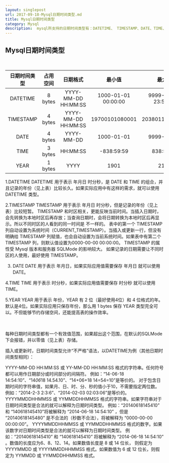 ```yaml
---
layout: singlepost
url: 2017-09-18-Mysql日期时间类型.md
title: Mysql日期时间类型
category: Mysql
description:  mysql所支持的日期时间类型有：DATETIME、 TIMESTAMP、DATE、TIME、YEAR。
---
```

## Mysql日期时间类型
<br>

| 日期时间类型 |  占用空间	  |        日期格式            |          最小值            |  	      最大值             |     	零值表示               |
| :------------:  |  :------------:  |        :------------------:           |         :---------------------:          |          :-----------------:           |       :------------------------:              |
| DATETIME	 |  8 bytes	  |    YYYY-MM-DD HH:MM:SS    |    1000-01-01 00:00:00    |     9999-12-31 23:59:59     |    0000-00-00 00:00:00      |
| TIMESTAMP	 |  4 bytes	  |    YYYY-MM-DD HH:MM:SS    |	      19700101080001      |        20380119111407       |       00000000000000        |
| DATE	     |  4 bytes   |        YYYY-MM-DD         |      	1000-01-01        |           9999-12-31        |         0000-00-00          |
| TIME	     |  3 bytes   |         HH:MM:SS	      |         -838:59:59	      |            838:59:59        |           00:00:00          |
| YEAR	     |  1 bytes   |           YYYY	          |             1901          |               2155          |             0000            |


1.DATETIME
  DATETIME 用于表示 年月日 时分秒，是 DATE 和 TIME 的组合，并且记录的年份（见上表）比较长久。如果实际应用中有这样的需求，就可以使用 DATETIME 类型。
  <br>

2.TIMESTAMP
  TIMESTAMP 用于表示 年月日 时分秒，但是记录的年份（见上表）比较短暂。
  TIMESTAMP 和时区相关，更能反映当前时间。当插入日期时，会先转换为本地时区后再存放；当查询日期时，会将日期转换为本地时区后再显示。所以不同时区的人看到的同一时间是  不一样的。
  表中的第一个 TIMESTAMP 列自动设置为系统时间（CURRENT_TIMESTAMP）。当插入或更新一行，但没有明确给 TIMESTAMP 列赋值，也会自动设置为当前系统时间。如果表中有第二个 TIMESTAMP 列，则默认值设置为0000-00-00 00:00:00。
  TIMESTAMP 的属性受 Mysql 版本和服务器 SQLMode 的影响较大。
  如果记录的日期需要让不同时区的人使用，最好使用 TIMESTAMP。
  <br>
  
3. DATE
   DATE 用于表示 年月日，如果实际应用值需要保存 年月日 就可以使用 DATE。
   <br>
   
4.TIME
  TIME 用于表示 时分秒，如果实际应用值需要保存 时分秒 就可以使用 TIME。
  <br>
  
5.YEAR
  YEAR 用于表示 年份，YEAR 有 2 位（最好使用4位）和 4 位格式的年。 默认是4位。如果实际应用只保存年份，那么用 1 bytes 保存 YEAR 类型完全可以。不但能够节约存储空间，还能提高表的操作效率。
  <br>
  <br>
  <br>
  
  每种日期时间类型都有一个有效值范围，如果超出这个范围，在默认的SQLMode下会报错，并以零值（见上表）存储。
  <br>
  
  插入或更新时，日期时间类型允许“不严格”语法，以DATETIME为例（其他日期时间类型相同）：
  <br>
  
  YYYY-MM-DD HH:MM:SS 或 YY-MM-DD HH:MM:SS 格式的字符串。任何符号都可以用作日期部分或时间部分的间隔符。
  例如：“14-06-18 14:54:10”、“14*06*18 14.54.10”、“14+06+18 14=54=10”是等价的。
  对于包含日期时间的字符串值，如果月、日、时、分、秒的值小于10，不需要指定两位数。例如：“2014-2-3 2:3:6”、“2014-02-03 02:03:06”是等价的。
  YYYYMMDDHHMMSS 或 YYMMDDHHMMSS 格式的字符串。如果字符串对于日期时间类型是合法的就可以解释为日期时间类型。
  例如：“20140618145410” 和 “140618145410”将被解释为 “2014-06-18 14:54:10” ，但是 “20140618145480” 是不合法的（秒数不合法），将被解释为 “0000-00-00 00:00:00”。
  YYYYMMDDHHMMSS 或 YYMMDDHHMMSS 格式的数字。如果该数字对日期时间类型是合法的就可以解释为日期时间类型。
  例如：“20140618145410” 和 “140618145410” 将被解释为 “2014-06-18 14:54:10” 。数值的长度应为6、8、12、14。如果数值长度是 8 或 14 位长，
  则假定为 YYYYMMDD 或 YYYYMMDDHHMMSS 格式。如果数值为 6 或 12 位长，则假定为 YYMMDD 或 YYMMDDHHMMSS 格式。
  
  

